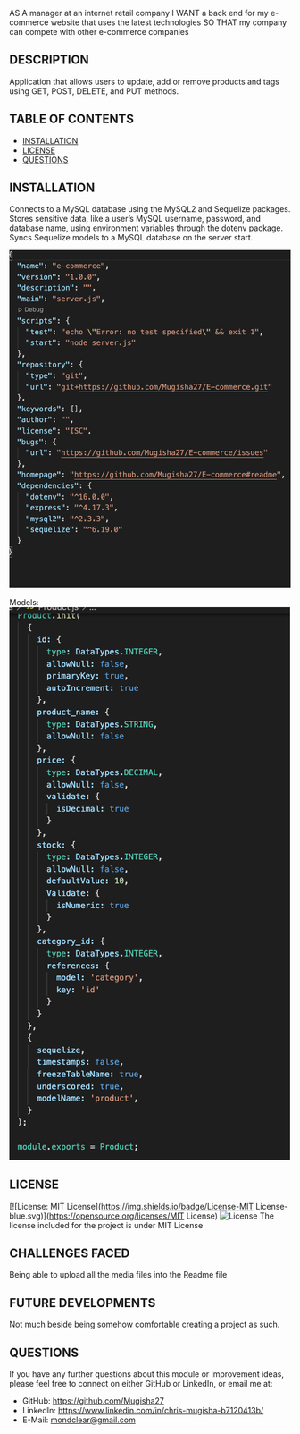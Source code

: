 AS A manager at an internet retail company
I WANT a back end for my e-commerce website that uses the latest technologies
SO THAT my company can compete with other e-commerce companies


## DESCRIPTION
 Application that allows users to update, add or remove products and tags using  GET, POST, DELETE, and PUT methods.

## TABLE OF CONTENTS
- [INSTALLATION](#installation)
- [LICENSE](#license)
- [QUESTIONS](#questions)

## INSTALLATION
Connects to a MySQL database using the MySQL2 and Sequelize packages.
Stores sensitive data, like a user’s MySQL username, password, and database name, using environment variables through the dotenv package.
Syncs Sequelize models to a MySQL database on the server start.

![INSTALLATION](img/screenshot1.png)

Models:
![Models](img/models.png)



    

## LICENSE
[![License: MIT License](https://img.shields.io/badge/License-MIT License-blue.svg)](https://opensource.org/licenses/MIT License)
![License](images/Users/chrismugisha/Desktop/readm/images/license.png)
The license included for the project is under MIT License

## CHALLENGES FACED
Being able to upload all the media files into the Readme file

## FUTURE DEVELOPMENTS
Not much beside being somehow comfortable creating a project as such.

## QUESTIONS
If you have any further questions about this module or improvement ideas, please feel free to connect on either GitHub or LinkedIn, or email me at:
* GitHub: https://github.com/Mugisha27
* LinkedIn: https://www.linkedin.com/in/chris-mugisha-b7120413b/
* E-Mail: mondclear@gmail.com
